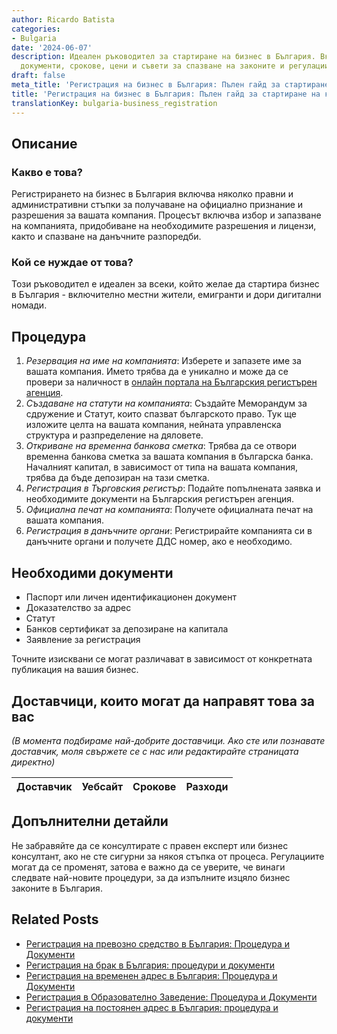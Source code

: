 ```yaml
---
author: Ricardo Batista
categories:
- Bulgaria
date: '2024-06-07'
description: Идеален ръководител за стартиране на бизнес в България. Включва процедури,
  документи, срокове, цени и съвети за спазване на законите и регулациите.
draft: false
meta_title: 'Регистрация на бизнес в България: Пълен гайд за стартиране на компания'
title: 'Регистрация на бизнес в България: Пълен гайд за стартиране на компания'
translationKey: bulgaria-business_registration
---
```



## Описание
### Какво е това?
Регистрирането на бизнес в България включва няколко правни и административни стъпки за получаване на официално признание и разрешения за вашата компания. Процесът включва избор и запазване на компанията, придобиване на необходимите разрешения и лицензи, както и спазване на данъчните разпоредби.

### Кой се нуждае от това?
Този ръководител е идеален за всеки, който желае да стартира бизнес в България - включително местни жители, емигранти и дори дигитални номади.

## Процедура
1. _Резервация на име на компанията_: Изберете и запазете име за вашата компания. Името трябва да е уникално и може да се провери за наличност в [онлайн портала на Българския регистърен агенция](https://portal.registryagency.bg).
2. _Създаване на статути на компанията_: Създайте Меморандум за сдружение и Статут, които спазват българското право. Тук ще изложите целта на вашата компания, нейната управленска структура и разпределение на дяловете.
3. _Откриване на временна банкова сметка_: Трябва да се отвори временна банкова сметка за вашата компания в българска банка. Началният капитал, в зависимост от типа на вашата компания, трябва да бъде депозиран на тази сметка.
4. _Регистрация в Търговския регистър_: Подайте попълнената заявка и необходимите документи на Българския регистърен агенция.
5. _Официална печат на компанията_: Получете официалната печат на вашата компания.
6. _Регистрация в данъчните органи_: Регистрирайте компанията си в данъчните органи и получете ДДС номер, ако е необходимо.

## Необходими документи
- Паспорт или личен идентификационен документ
- Доказателство за адрес
- Статут
- Банков сертификат за депозиране на капитала
- Заявление за регистрация

Точните изисквани се могат различават в зависимост от конкретната публикация на вашия бизнес.

## Доставчици, които могат да направят това за вас
_(В момента подбираме най-добрите доставчици. Ако сте или познавате доставчик, моля свържете се с нас или редактирайте страницата директно)_

| Доставчик       |     Уебсайт     |     Срокове       |       Разходи    |
| :-------------: | :-------------: |  :-------------: | :-------------: |


## Допълнителни детайли
Не забравяйте да се консултирате с правен експерт или бизнес консултант, ако не сте сигурни за някоя стъпка от процеса. Регулациите могат да се променят, затова е важно да се уверите, че винаги следвате най-новите процедури, за да изпълните изцяло бизнес законите в България.
## Related Posts

- [Регистрация на превозно средство в България: Процедура и Документи](https://tramitit.com/bg/guides/bulgaria/registratsiia_na_novo_prevozno_sredstvo/)
- [Регистрация на брак в България: процедури и документи](https://tramitit.com/bg/guides/bulgaria/vpisvane_na_brak/)
- [Регистрация на временен адрес в България: Процедура и Документи](https://tramitit.com/bg/guides/bulgaria/registratsiia_na_vremenen_adres/)
- [Регистрация в Образователно Заведение: Процедура и Документи](https://tramitit.com/bg/guides/bulgaria/registratsiia_na_uchebno_zavedenie/)
- [Регистрация на постоянен адрес в България: процедура и документи](https://tramitit.com/bg/guides/bulgaria/registratsiia_na_vechen_adres/)